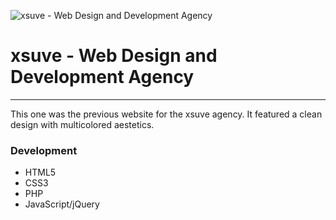 ![xsuve - Web Design and Development Agency](https://xsuve.com/public/home/img/portfolio/4/m.png)

# xsuve - Web Design and Development Agency
---
This one was the previous website for the xsuve agency. It featured a clean design with multicolored aestetics.

### Development
* HTML5
* CSS3
* PHP
* JavaScript/jQuery
